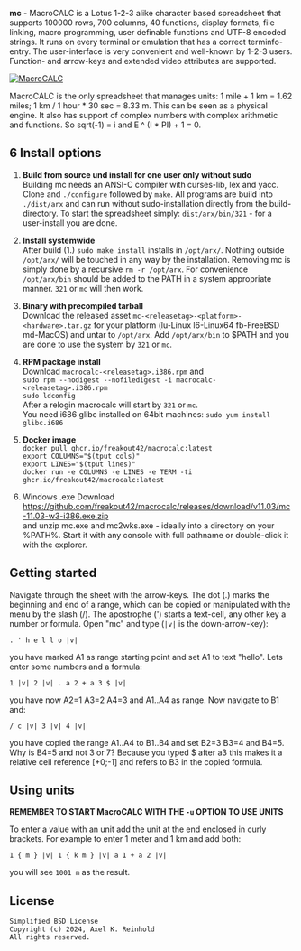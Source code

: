 **mc** - MacroCALC is a Lotus 1-2-3 alike character based spreadsheet that
supports 100000 rows, 700 columns, 40 functions, display formats, file linking,
macro programming, user definable functions and UTF-8 encoded strings.
It runs on every terminal or emulation that has a correct terminfo-entry.
The user-interface is very convenient and well-known by 1-2-3 users.
Function- and arrow-keys and extended video attributes are supported.

[![MacroCALC](https://mc.freakout.de/assets/logo.jpg "MacroCALC")](https://mc.freakout.de/ "MacroCALC")

MacroCALC is the only spreadsheet that manages units: 1 mile + 1 km = 1.62 miles;
1 km / 1 hour * 30 sec = 8.33 m. This can be seen as a physical engine.
It also has support of complex numbers with complex arithmetic and functions.
So sqrt(-1) = i and E ^ (I * PI) + 1 = 0.

6 Install options
-----------------

1. __Build from source und install for one user only without sudo__  
Building mc needs an ANSI-C compiler with curses-lib, lex and yacc. Clone and
`./configure` followed by `make`. All programs are build into `./dist/arx` and
can run without sudo-installation directly from the build-directory. To start
the spreadsheet simply: `dist/arx/bin/321` - for a user-install you are done.

2. __Install systemwide__  
After build (1.) `sudo make install` installs in `/opt/arx/`. Nothing outside
`/opt/arx/` will be touched in any way by the installation. Removing mc is simply
done by a recursive `rm -r /opt/arx`. For convenience `/opt/arx/bin` should be
added to the PATH in a system appropriate manner. `321` or `mc` will then work.

3. __Binary with precompiled tarball__  
Download the released asset `mc-<releasetag>-<platform>-<hardware>.tar.gz` for
your platform (lu-Linux l6-Linux64 fb-FreeBSD md-MacOS) and untar to `/opt/arx`.
Add `/opt/arx/bin` to $PATH and you are done to use the system by `321` or `mc`.

4. __RPM package install__  
Download `macrocalc-<releasetag>.i386.rpm` and  
`sudo rpm --nodigest --nofiledigest -i macrocalc-<releasetag>.i386.rpm`  
`sudo ldconfig`  
After a relogin macrocalc will start by `321` or `mc`.  
You need i686 glibc installed on 64bit machines: `sudo yum install glibc.i686`

5. __Docker image__  
`docker pull ghcr.io/freakout42/macrocalc:latest`  
`export COLUMNS="$(tput cols)"`  
`export LINES="$(tput lines)"`  
`docker run -e COLUMNS -e LINES -e TERM -ti ghcr.io/freakout42/macrocalc:latest`  

6. Windows .exe Download  
https://github.com/freakout42/macrocalc/releases/download/v11.03/mc-11.03-w3-i386.exe.zip  
and unzip mc.exe and mc2wks.exe - ideally into a directory on your %PATH%.
Start it with any console with full pathname or double-click it with the explorer.

Getting started
---------------
Navigate through the sheet with the arrow-keys. The dot (.) marks the
beginning and end of a range, which can be copied or manipulated with the
menu by the slash (/). The apostrophe (') starts a text-cell, any other
key a number or formula. Open "mc" and type (`|v|` is the down-arrow-key):

    . ' h e l l o |v|  

you have marked A1 as range starting point and set A1 to text "hello".
Lets enter some numbers and a formula:

    1 |v| 2 |v| . a 2 + a 3 $ |v|  

you have now A2=1 A3=2 A4=3 and A1..A4 as range. Now navigate to B1 and:

    / c |v| 3 |v| 4 |v|

you have copied the range A1..A4 to B1..B4 and set B2=3 B3=4 and B4=5.
Why is B4=5 and not 3 or 7? Because you typed $ after a3 this makes it
a relative cell reference [+0;-1] and refers to B3 in the copied formula.

Using units
-----------

**REMEMBER TO START MacroCALC WITH THE `-u` OPTION TO USE UNITS**

To enter a value with an unit add the unit at the end enclosed in
curly brackets. For example to enter 1 meter and 1 km and add both:

    1 { m } |v| 1 { k m } |v| a 1 + a 2 |v|

you will see `1001 m` as the result.

License
-------
    Simplified BSD License
    Copyright (c) 2024, Axel K. Reinhold
    All rights reserved.

<!---
Non-ascii characters
--------------------

The sourcecode of MacroCALC is from 1979 - there is no unicode (UTF-8) support.
For international characters configure your terminal for an 8-bit codebase:

If you are using PuTTY you must set for the session:

    Window->Translation->Remote character set = ISO-8859-15

With the MacOS Terminal application:

    Settings->General->Profiles->International->
      Text Encoding = Western (ISO Latin 9)
    X Set locale environment variables on startup

Start a local xterm with:

    LC_ALL=en_US.iso885915 LANG=en_US.iso885915-US xterm
-->
